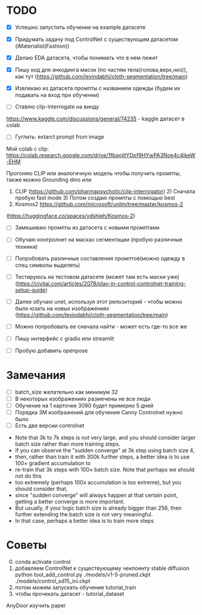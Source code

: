 # TODO

-[x] Успешно запустить обучение на example датасете 

-[x] Придумать задачу под ControlNet с существующим датасетом (iMaterialist(Fashion))

-[x] Делаю EDA датасета, чтобы понимать что в нем лежит

-[x] Пишу код для энкодинга масок (по частям тела(голова,верх,низ)), как тут (https://github.com/levindabhi/cloth-segmentation/tree/main)

-[x] Извлекаю из датасета промпты с названием одежды (будем их подавать на вход при обучении)

-[ ] Ставлю clip-interrogate на винду

https://www.kaggle.com/discussions/general/74235 - kaggle датасет в colab
-[ ] Гуглить: extarct prompt from image

Мой colab с clip: https://colab.research.google.com/drive/1fbqojIlYDpf9HYwPA3Noe4c4ikeW-EHM

Прогоняю CLIP или аналогичную модель чтобы получить промпты, также можно Grounding dino или
1) CLIP (https://github.com/pharmapsychotic/clip-interrogator)
   2) Сначала пробую fast mode
   3) Потом создаю промпты с помощью best
2) Kosmos2 https://github.com/microsoft/unilm/tree/master/kosmos-2

 (https://huggingface.co/spaces/ydshieh/Kosmos-2)

-[ ] Замешиваю промпты из датасета с новыми промптами

-[ ] Обучаю контролнет на масках сегментации (пробую различные техники)

- [ ] Попробовать различные составления промптов(можно одежду в спец символы выделять)

- [ ] Тестируюсь на тестовом датасете (может там есть маски уже) (https://civitai.com/articles/2078/play-in-control-controlnet-training-setup-guide)


-[ ] Далее обучаю unet, используя этот репозиторий - чтобы можно было юзать на новых изображениях (https://github.com/levindabhi/cloth-segmentation/tree/main)
-[ ] Можно попробовать ее сначала найти - может есть где-то все же 

-[ ] Пишу интерфейс с gradio или streamlit

-[ ] Пробую добавить openpose


# Замечания

-[ ] batch_size желательно как минимум 32
-[ ] В некоторых изображениях размечены не все люди
-[ ] Обучение на 1 карточке 3090 будет примерно 5 дней
-[ ] Порядка 3M изображений для обучения Canny Controlnet нужно было
-[ ] Есть две версии controlnet
- Note that 3k to 7k steps is not very large, and you should consider larger batch size rather than more training steps.
- If you can observe the "sudden converge" at 3k step using batch size 4,
- then, rather than train it with 300k further steps, a better idea is to use 100× gradient accumulation to 
- re-train that 3k steps with 100× batch size. Note that perhaps we should not do this
- too extremely (perhaps 100x accumulation is too extreme), but you should consider that,
- since "sudden converge" will always happen at that certain point, getting a better converge is more important.
- But usually, if your logic batch size is already bigger than 256, then further extending the batch size is not very meaningful.
- In that case, perhaps a better idea is to train more steps

# Советы

0) conda activate control
1) добавляем ControlNet к существующему чекпоинту stable diffusion
python tool_add_control.py ./models/v1-5-pruned.ckpt ./models/control_sd15_ini.ckpt
2) потом можем запускать обучение tutorial_train
3) чтобы прочекать датасет - tutorial_dataset


AnyDoor изучить paper